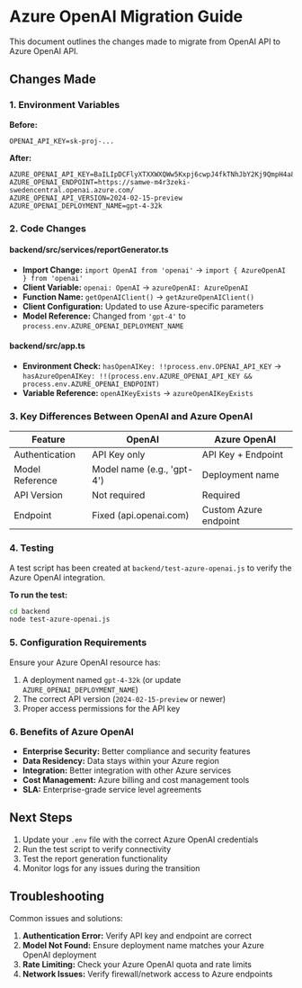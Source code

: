 # Azure OpenAI Migration Guide

This document outlines the changes made to migrate from OpenAI API to Azure OpenAI API.

## Changes Made

### 1. Environment Variables
**Before:**
```env
OPENAI_API_KEY=sk-proj-...
```

**After:**
```env
AZURE_OPENAI_API_KEY=BaILIpDCFlyXTXXWXQWw5Kxpj6cwpJ4fkTNhJbY2Kj9QmpH4a83VJQQJ99ALACfhMk5XJ3w3AAAAACOGOmml
AZURE_OPENAI_ENDPOINT=https://samwe-m4r3zeki-swedencentral.openai.azure.com/
AZURE_OPENAI_API_VERSION=2024-02-15-preview
AZURE_OPENAI_DEPLOYMENT_NAME=gpt-4-32k
```

### 2. Code Changes

#### backend/src/services/reportGenerator.ts
- **Import Change:** `import OpenAI from 'openai'` → `import { AzureOpenAI } from 'openai'`
- **Client Variable:** `openai: OpenAI` → `azureOpenAI: AzureOpenAI`
- **Function Name:** `getOpenAIClient()` → `getAzureOpenAIClient()`
- **Client Configuration:** Updated to use Azure-specific parameters
- **Model Reference:** Changed from `'gpt-4'` to `process.env.AZURE_OPENAI_DEPLOYMENT_NAME`

#### backend/src/app.ts
- **Environment Check:** `hasOpenAIKey: !!process.env.OPENAI_API_KEY` → `hasAzureOpenAIKey: !!(process.env.AZURE_OPENAI_API_KEY && process.env.AZURE_OPENAI_ENDPOINT)`
- **Variable Reference:** `openAIKeyExists` → `azureOpenAIKeyExists`

### 3. Key Differences Between OpenAI and Azure OpenAI

| Feature | OpenAI | Azure OpenAI |
|---------|--------|--------------|
| Authentication | API Key only | API Key + Endpoint |
| Model Reference | Model name (e.g., 'gpt-4') | Deployment name |
| API Version | Not required | Required |
| Endpoint | Fixed (api.openai.com) | Custom Azure endpoint |

### 4. Testing

A test script has been created at `backend/test-azure-openai.js` to verify the Azure OpenAI integration.

**To run the test:**
```bash
cd backend
node test-azure-openai.js
```

### 5. Configuration Requirements

Ensure your Azure OpenAI resource has:
1. A deployment named `gpt-4-32k` (or update `AZURE_OPENAI_DEPLOYMENT_NAME`)
2. The correct API version (`2024-02-15-preview` or newer)
3. Proper access permissions for the API key

### 6. Benefits of Azure OpenAI

- **Enterprise Security:** Better compliance and security features
- **Data Residency:** Data stays within your Azure region
- **Integration:** Better integration with other Azure services
- **Cost Management:** Azure billing and cost management tools
- **SLA:** Enterprise-grade service level agreements

## Next Steps

1. Update your `.env` file with the correct Azure OpenAI credentials
2. Run the test script to verify connectivity
3. Test the report generation functionality
4. Monitor logs for any issues during the transition

## Troubleshooting

Common issues and solutions:

1. **Authentication Error:** Verify API key and endpoint are correct
2. **Model Not Found:** Ensure deployment name matches your Azure OpenAI deployment
3. **Rate Limiting:** Check your Azure OpenAI quota and rate limits
4. **Network Issues:** Verify firewall/network access to Azure endpoints